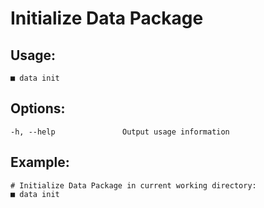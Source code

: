 
# Initialize Data Package

## Usage:

```
■ data init
```

## Options:

```
-h, --help               Output usage information
```

## Example:

```
# Initialize Data Package in current working directory:
■ data init
```

